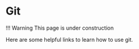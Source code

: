 # Git

!!! Warning
    This page is under construction

Here are some helpful links to learn how to use git.
